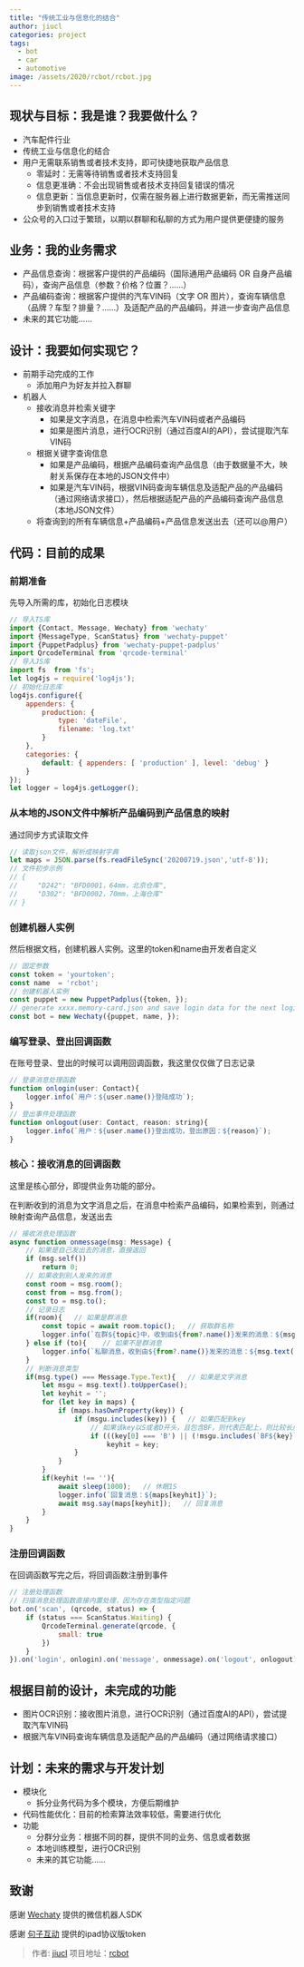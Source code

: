 ```yaml
---
title: "传统工业与信息化的结合"
author: jiucl
categories: project
tags:
  - bot
  - car
  - automotive
image: /assets/2020/rcbot/rcbot.jpg
---
```


## 现状与目标：我是谁？我要做什么？

* 汽车配件行业
* 传统工业与信息化的结合
* 用户无需联系销售或者技术支持，即可快捷地获取产品信息
  * 零延时：无需等待销售或者技术支持回复
  * 信息更准确：不会出现销售或者技术支持回复错误的情况
  * 信息更新：当信息更新时，仅需在服务器上进行数据更新，而无需推送同步到销售或者技术支持
* 公众号的入口过于繁琐，以期以群聊和私聊的方式为用户提供更便捷的服务

## 业务：我的业务需求

* 产品信息查询：根据客户提供的产品编码（国际通用产品编码 OR 自身产品编码），查询产品信息（参数？价格？位置？......）
* 产品编码查询：根据客户提供的汽车VIN码（文字 OR 图片），查询车辆信息（品牌？车型？排量？......）及适配产品的产品编码，并进一步查询产品信息
* 未来的其它功能......

## 设计：我要如何实现它？

* 前期手动完成的工作
  * 添加用户为好友并拉入群聊
* 机器人
  * 接收消息并检索关键字
    * 如果是文字消息，在消息中检索汽车VIN码或者产品编码
    * 如果是图片消息，进行OCR识别（通过百度AI的API），尝试提取汽车VIN码
  * 根据关键字查询信息
    * 如果是产品编码，根据产品编码查询产品信息（由于数据量不大，映射关系保存在本地的JSON文件中）
    * 如果是汽车VIN码，根据VIN码查询车辆信息及适配产品的产品编码（通过网络请求接口），然后根据适配产品的产品编码查询产品信息（本地JSON文件）
  * 将查询到的所有车辆信息+产品编码+产品信息发送出去（还可以@用户）

## 代码：目前的成果

### 前期准备

先导入所需的库，初始化日志模块

```js
// 导入TS库
import {Contact, Message, Wechaty} from 'wechaty'
import {MessageType, ScanStatus} from 'wechaty-puppet'
import {PuppetPadplus} from 'wechaty-puppet-padplus'
import QrcodeTerminal from 'qrcode-terminal'
// 导入JS库
import fs  from 'fs';
let log4js = require('log4js');
// 初始化日志库
log4js.configure({
    appenders: {
        production: {
            type: 'dateFile',
            filename: 'log.txt'
        }
    },
    categories: {
        default: { appenders: [ 'production' ], level: 'debug' }
    }
});
let logger = log4js.getLogger();
```

### 从本地的JSON文件中解析产品编码到产品信息的映射

通过同步方式读取文件

```js
// 读取json文件，解析成映射字典
let maps = JSON.parse(fs.readFileSync('20200719.json','utf-8'));
// 文件初步示例
// {
//     "D242": "BFD0001，64mm，北京仓库",
//     "D302": "BFD0002，70mm，上海仓库"
// }
```

### 创建机器人实例

然后根据文档，创建机器人实例。这里的token和name由开发者自定义

```js
// 固定参数
const token = 'yourtoken';
const name  = 'rcbot';
// 创建机器人实例
const puppet = new PuppetPadplus({token, });
// generate xxxx.memory-card.json and save login data for the next login
const bot = new Wechaty({puppet, name, });
```

### 编写登录、登出回调函数

在账号登录、登出的时候可以调用回调函数，我这里仅仅做了日志记录

```js
// 登录消息处理函数
function onlogin(user: Contact){
    logger.info(`用户：${user.name()}登陆成功`);
}
// 登出事件处理函数
function onlogout(user: Contact, reason: string){
    logger.info(`用户：${user.name()}登出成功，登出原因：${reason}`);
}
```

### 核心：接收消息的回调函数

这里是核心部分，即提供业务功能的部分。

在判断收到的消息为文字消息之后，在消息中检索产品编码，如果检索到，则通过映射查询产品信息，发送出去

```js
// 接收消息处理函数
async function onmessage(msg: Message) {
    // 如果是自己发出去的消息，直接返回
    if (msg.self())
        return 0;
    // 如果收到别人发来的消息
    const room = msg.room();
    const from = msg.from();
    const to = msg.to();
    // 记录日志
    if(room){   // 如果是群消息
        const topic = await room.topic();   // 获取群名称
        logger.info(`在群${topic}中，收到由${from?.name()}发来的消息：${msg.text()}`);
    } else if (to){    // 如果不是群消息
        logger.info(`私聊消息，收到由${from?.name()}发来的消息：${msg.text()}`);
    }
    // 判断消息类型
    if(msg.type() === Message.Type.Text){   // 如果是文字消息
        let msgu = msg.text().toUpperCase();
        let keyhit = '';
        for (let key in maps) {
            if (maps.hasOwnProperty(key)) {
                if (msgu.includes(key)) {   // 如果匹配到key
                    // 如果该key以S或者D开头，且包含BF，则代表匹配上，则比较长度
                    if (((key[0] === 'B') || (!msgu.includes(`BF${key}`))) && (keyhit.length < key.length))
                        keyhit = key;
                }
            }
        }
        if(keyhit !== ''){
            await sleep(1000);   // 休眠1S
            logger.info(`回复消息：${maps[keyhit]}`);
            await msg.say(maps[keyhit]);   // 回复消息
        }
    }
}
```

### 注册回调函数

在回调函数写完之后，将回调函数注册到事件

```js
// 注册处理函数
// 扫描消息处理函数直接内置处理，因为存在类型指定问题
bot.on('scan', (qrcode, status) => {
    if (status === ScanStatus.Waiting) {
        QrcodeTerminal.generate(qrcode, {
            small: true
        })
    }
}).on('login', onlogin).on('message', onmessage).on('logout', onlogout).start();

```

## 根据目前的设计，未完成的功能

* 图片OCR识别：接收图片消息，进行OCR识别（通过百度AI的API），尝试提取汽车VIN码
* 根据汽车VIN码查询车辆信息及适配产品的产品编码（通过网络请求接口）

## 计划：未来的需求与开发计划

* 模块化
  * 拆分业务代码为多个模块，方便后期维护
* 代码性能优化：目前的检索算法效率较低，需要进行优化
* 功能
  * 分群分业务：根据不同的群，提供不同的业务、信息或者数据
  * 本地训练模型，进行OCR识别
  * 未来的其它功能......

## 致谢

感谢 [Wechaty](https://wechaty.js.org/) 提供的微信机器人SDK

感谢 [句子互动](https://www.juzibot.com/) 提供的ipad协议版token

> 作者: [jiucl](https://github.com/jiucl/)
> 项目地址：[rcbot](https://github.com/jiucl/rcbot)
